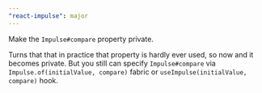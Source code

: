 ```yaml
---
"react-impulse": major
---
```


Make the `Impulse#compare` property private.

Turns that that in practice that property is hardly ever used, so now and it becomes private.
But you still can specify `Impulse#compare` via `Impulse.of(initialValue, compare)` fabric or `useImpulse(initialValue, compare)` hook.
